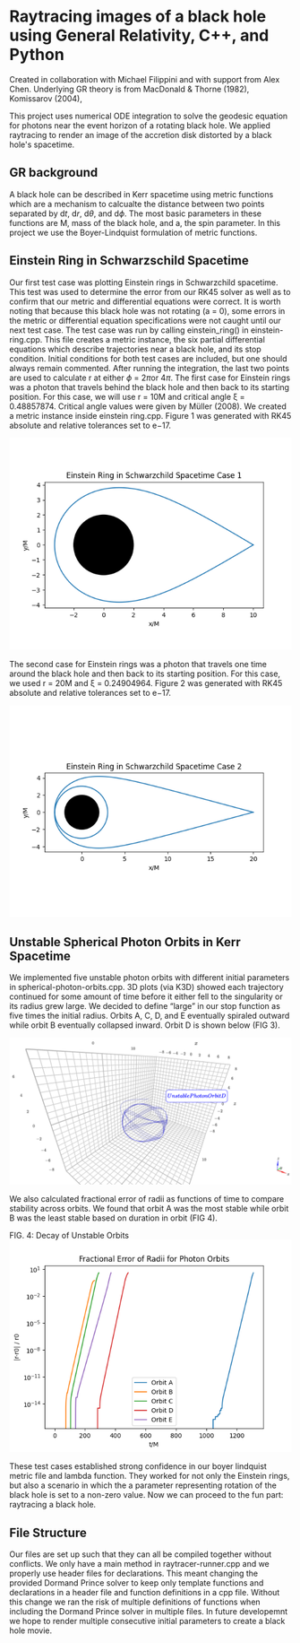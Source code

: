 # Raytracing images of a black hole using General Relativity, C++, and Python
Created in collaboration with Michael Filippini and with support from Alex Chen. Underlying GR theory is from  MacDonald & Thorne (1982), Komissarov (2004), 

This project uses numerical ODE integration to solve the geodesic equation for photons near the event horizon of a rotating black hole. We applied raytracing to render an image of the accretion disk distorted by a black hole's spacetime.

## GR background
A black hole can be described in Kerr spacetime using metric functions which are a mechanism to calcualte the distance between two points separated by d$t$, d$r$, d$\theta$, and d$\phi$. The most basic parameters in these functions are M, mass of the black hole, and a, the spin parameter. In this project we use the Boyer-Lindquist formulation of metric functions.

## Einstein Ring in Schwarzschild Spacetime
Our first test case was plotting Einstein rings in Schwarzchild spacetime. This test was used to determine the error from our RK45 solver as well as to confirm that our metric and differential equations were correct. It is worth noting that because this black hole was not rotating (a = 0), some errors in the metric or differential equation specifications were not caught until our next test case.
The test case was run by calling einstein_ring() in einstein-ring.cpp. This file creates a metric instance, the six partial differential equations which describe trajectories near a black hole, and its stop condition. Initial conditions for both test cases are included, but one should always remain commented. After running the integration, the last two points are used to calculate r at either $\phi$ = 2$\pi$or 4$\pi$.
The first case for Einstein rings was a photon that travels behind the black hole and then back to its starting position. For this case, we will use r = 10M and critical angle ξ = 0.48857874. Critical angle values were given by Müller (2008). We created a metric instance inside einstein ring.cpp. Figure 1 was generated with RK45 absolute and relative tolerances set to e−17.

![FIG. 1 Einstein Ring Case 1](https://github.com/ethanlsry/black-hole-raytracer/blob/main/plots/einstein-ring-output-case-1.png?raw=true)

The second case for Einstein rings was a photon that travels one time around the black hole and then back to its starting position. For this case, we used r = 20M and ξ = 0.24904964. Figure 2 was generated with RK45 absolute and relative tolerances set to e−17.

![FIG.2 Einstein Ring Case 2](https://github.com/ethanlsry/black-hole-raytracer/blob/main/plots/einstein-ring-output-case-2.png?raw=true)


## Unstable Spherical Photon Orbits in Kerr Spacetime

We implemented five unstable photon orbits with different initial parameters in spherical-photon-orbits.cpp. 3D plots (via K3D) showed each trajectory continued for some amount of time before it either fell to the singularity or its radius grew large. We decided to define “large” in our stop function as five times the initial radius. Orbits A, C, D, and E eventually spiraled outward while orbit B eventually collapsed inward. Orbit D is shown below (FIG 3).

![FIG.3: 3D Plots of Unstable Photon Orbit](https://github.com/ethanlsry/black-hole-raytracer/blob/main/plots/spherical-orbit-k3d-plot.png?raw=true)

We also calculated fractional error of radii as functions of time to compare stability across orbits. We found that orbit A was the most stable while orbit B was the least stable based on duration in orbit (FIG 4).

FIG. 4: Decay of Unstable Orbits
![FIG. 4: Decay of Unstable Orbits](https://github.com/ethanlsry/black-hole-raytracer/blob/main/plots/spherical_photon_orbit_frac_error.png?raw=true)

These test cases established strong confidence in our boyer lindquist metric file and lambda function. They worked for not only the Einstein rings, but also a scenario in which the a parameter representing rotation of the black hole is set to a non-zero value. Now we can proceed to the fun part: raytracing a black hole.


## File Structure
Our files are set up such that they can all be compiled together without conflicts. We only have a main method in raytracer-runner.cpp and we properly use header files for declarations. This meant changing the provided Dormand Prince solver to keep only template functions and declarations in a header file and function definitions in a cpp file. Without this change we ran the risk of multiple definitions of functions when including the Dormand Prince solver in multiple files. In future developemnt we hope to render multiple consecutive initial parameters to create a black hole movie.